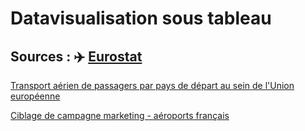 # Datavisualisation sous tableau 

## Sources : ✈️ [Eurostat](https://ec.europa.eu/eurostat/databrowser/explore/all/transp?lang=fr&subtheme=avia.avia_pa&display=list&sort=category)

[Transport aérien de passagers par pays de départ au sein de l'Union européenne](https://public.tableau.com/app/profile/camille.magnette/viz/Nombredepassagersariensparpaysdedpart/Tableaudebord1?publish=yes)

[Ciblage de campagne marketing - aéroports français](https://public.tableau.com/app/profile/camille.magnette/viz/FrequentationAeroportsfrancais/Tableaudebord1?publish=yes)
